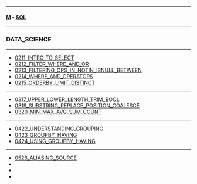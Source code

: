 
---

#### [M](https://github.com/ttltrk/TTT/blob/master/menu.md) - [SQL](https://github.com/ttltrk/TTT/blob/master/SQL/SQL.md)

---

### DATA_SCIENCE

---

* [0211_INTRO_TO_SELECT](https://github.com/ttltrk/TTT/blob/master/SQL/DS/0211_INTRO_TO_SELECT/0211_INTRO_TO_SELECT.md)
* [0212_FILTER_WHERE_AND_OR](https://github.com/ttltrk/TTT/blob/master/SQL/DS/0212_FILTER_WHERE_AND_OR/0212_FILTER_WHERE_AND_OR.md)
* [0213_FILTERING_OPS_IN_NOTIN_ISNULL_BETWEEN](https://github.com/ttltrk/TTT/blob/master/SQL/DS/0213_FILTERING_OPS_IN_NOTIN_ISNULL_BETWEEN/0213_FILTERING_OPS_IN_NOTIN_ISNULL_BETWEEN.md)
* [0214_WHERE_AND_OPERATORS](https://github.com/ttltrk/TTT/blob/master/SQL/DS/0214_WHERE_AND_OPERATORS/0214_WHERE_AND_OPERATORS.md)
* [0215_ORDERBY_LIMIT_DISTINCT](https://github.com/ttltrk/TTT/blob/master/SQL/DS/0215_ORDERBY_LIMIT_DISTINCT/0215_ORDERBY_LIMIT_DISTINCT.md)

---

* [0317_UPPER_LOWER_LENGTH_TRIM_BOOL](https://github.com/ttltrk/TTT/blob/master/SQL/DS/0317_UPPER_LOWER_LENGTH_TRIM_BOOL/0317_UPPER_LOWER_LENGTH_TRIM_BOOL.md)
* [0319_SUBSTRING_REPLACE_POSITION_COALESCE](https://github.com/ttltrk/TTT/blob/master/SQL/DS/0319_SUBSTRING_REPLACE_POSITION_COALESCE/0319_SUBSTRING_REPLACE_POSITION_COALESCE.md)
* [0320_MIN_MAX_AVG_SUM_COUNT](https://github.com/ttltrk/TTT/blob/master/SQL/DS/0320_MIN_MAX_AVG_SUM_COUNT/0320_MIN_MAX_AVG_SUM_COUNT.md)

---

* [0422_UNDERSTANDING_GROUPING](https://github.com/ttltrk/TTT/blob/master/SQL/DS/0422_UNDERSTANDING_GROUPING/0422_UNDERSTANDING_GROUPING.md)
* [0423_GROUPBY_HAVING](https://github.com/ttltrk/TTT/blob/master/SQL/DS/0423_GROUPBY_HAVING/0423_GROUPBY_HAVING.md)
* [0424_USING_GROUPBY_HAVING](https://github.com/ttltrk/TTT/blob/master/SQL/DS/0424_USING_GROUPBY_HAVING/0424_USING_GROUPBY_HAVING.md)

---

* [0526_ALIASING_SOURCE](https://github.com/ttltrk/TTT/blob/master/SQL/DS/0526_ALIASING_SOURCE/0526_ALIASING_SOURCE.md)
* []()
* []()
* []()
